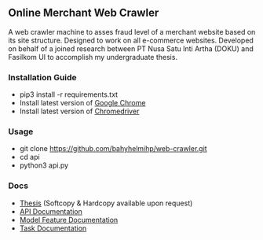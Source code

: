 ## Online Merchant Web Crawler
A web crawler machine to asses fraud level of a merchant website based on its site structure. Designed to work on all e-commerce websites. Developed on behalf of a joined research between PT Nusa Satu Inti Artha (DOKU) and Fasilkom UI to accomplish my undergraduate thesis.

### Installation Guide

- pip3 install -r requirements.txt
- Install latest version of [Google Chrome](https://support.google.com/chrome/answer/95346?co=GENIE.Platform%3DDesktop&hl=en&oco=0) 
- Install latest version of [Chromedriver](https://chromedriver.chromium.org/downloads)

### Usage
- git clone https://github.com/bahyhelmihp/web-crawler.git
- cd api
- python3 api.py

### Docs
- [Thesis](https://lontar.cs.ui.ac.id/Lontar/opac/themes/newui/detail.jsp?id=48219&lokasi=lokal#) (Softcopy & Hardcopy available upon request)
- [API Documentation](https://github.com/bahyhelmihp/web-crawler/blob/master/api_documentation.pdf)
- [Model Feature Documentation](https://github.com/bahyhelmihp/web-crawler/blob/master/features_documentation.pdf)
- [Task Documentation](https://github.com/bahyhelmihp/web-crawler/blob/master/task_documentation.pdf)
